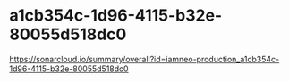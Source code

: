 # a1cb354c-1d96-4115-b32e-80055d518dc0
https://sonarcloud.io/summary/overall?id=iamneo-production_a1cb354c-1d96-4115-b32e-80055d518dc0

